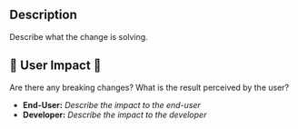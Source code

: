 ## Description

Describe what the change is solving.

## 🚨 User Impact 🚨

Are there any breaking changes? What is the result perceived by the user?

- **End-User:** _Describe the impact to the end-user_
- **Developer:** _Describe the impact to the developer_
